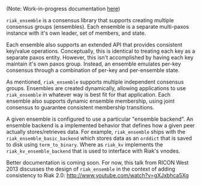 (Note: Work-in-progress documentation [here](https://github.com/basho/riak_ensemble/blob/develop/doc/Readme.md))

`riak_ensemble` is a consensus library that supports creating multiple
consensus groups (ensembles). Each ensemble is a separate multi-paxos
instance with it's own leader, set of members, and state.

Each ensemble also supports an extended API that provides consistent
key/value operations. Conceptually, this is identical to treating each
key as a separate paxos entity. However, this isn't accomplished by
having each key maintain it's own paxos group. Instead, an ensemble
emulates per-key consensus through a combination of per-key and
per-ensemble state.

As mentioned, `riak_ensemble` supports multiple independent consensus
groups. Ensembles are created dynamically, allowing applications to
use `riak_ensemble` in whatever way is best fit for that
application. Each ensemble also supports dynamic ensemble membership,
using joint consensus to guarantee consistent membership transitions.

A given ensemble is configured to use a particular "ensemble backend".
An ensemble backend is a implemented behavior that defines how a given
peer actually stores/retrieves data. For example, `riak_ensemble`
ships with the `riak_ensemble_basic_backend` which stores data as an
`orddict` that is saved to disk using `term_to_binary`. Where as
`riak_kv` implements the `riak_kv_ensemble_backend` that is used to
interface with Riak's vnodes.

Better documentation is coming soon. For now, this talk from RICON
West 2013 discusses the design of `riak_ensemble` in the context of
adding consistency to Riak 2.0:
http://www.youtube.com/watch?v=gXJxbhca5Xg
